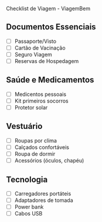 Checklist de Viagem - ViagemBem

## Documentos Essenciais
- [ ] Passaporte/Visto
- [ ] Cartão de Vacinação
- [ ] Seguro Viagem
- [ ] Reservas de Hospedagem

## Saúde e Medicamentos
- [ ] Medicentos pessoais
- [ ] Kit primeiros socorros 
- [ ] Protetor solar

## Vestuário
- [ ] Roupas por clima
- [ ] Calçados confortáveis
- [ ] Roupa de dormir
- [ ] Acessórios (óculos, chapéu)

## Tecnologia
- [ ] Carregadores portáteis
- [ ] Adaptadores de tomada
- [ ] Power bank
- [ ] Cabos USB
